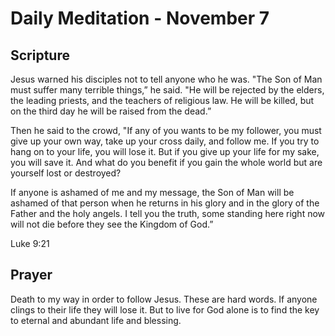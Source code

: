 # Daily Meditation - November 7

## Scripture

Jesus warned his disciples not to tell anyone who he was. "The Son of Man must suffer many
terrible things,” he said. "He  will be rejected by the elders, the leading priests, and the
teachers  of religious law. He will be killed, but on the third day he will be  raised from the
dead.”

Then he said to the crowd, "If any of you wants to be my follower, you must give up your own way,
take up your cross daily, and follow me. If you try to hang on to your life, you will lose it.
But if you give up your life for my sake, you will save it. And what do you benefit if you gain
the whole world but are yourself lost or destroyed? 

If  anyone is ashamed of me and my message, the Son of Man will be ashamed  of that person when he
returns in his glory and in the glory of the Father and the holy angels. I tell you the truth, some
standing here right now will not die before they see the Kingdom of God.”

Luke 9:21


## Prayer

Death to my way in order to follow Jesus.  These are hard words. If anyone clings to their life
they will lose it.  But to live for God alone is to find the key to eternal and abundant life and
blessing.

